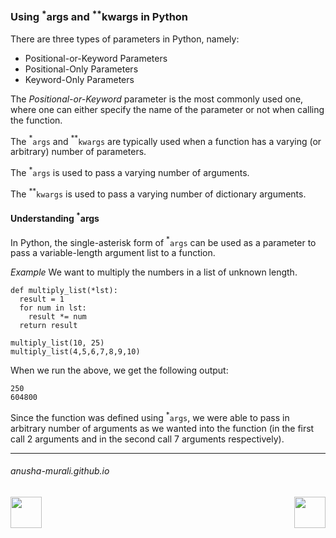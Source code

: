 ### Using $^*$args and $^{**}$kwargs in Python


There are three types of parameters in Python, namely:
- Positional-or-Keyword Parameters
- Positional-Only Parameters
- Keyword-Only Parameters

The *Positional-or-Keyword* parameter is the most commonly used one, where one can either specify the name of the parameter or not when calling the function.

The $^*$`args` and $^{**}$`kwargs` are typically used when a function has a varying (or arbitrary) number of
parameters.

The $^*$`args` is used to pass a varying number of arguments.

The $^{**}$`kwargs` is used to pass a varying number of dictionary arguments.

#### Understanding $^*$args

In Python, the single-asterisk form of $^*$`args` can be used as a parameter to pass a variable-length argument list to a function.

*Example* We want to multiply the numbers in a list of unknown length.

```
def multiply_list(*lst):
  result = 1
  for num in lst:
    result *= num
  return result

multiply_list(10, 25)
multiply_list(4,5,6,7,8,9,10)
```

When we run the above, we get the following output:

```
250
604800
```

Since the function was defined using $^*$`args`,  we were able to pass in arbitrary number of arguments as we wanted into the function (in the first call 2 arguments and in the second call 7 arguments respectively).

* * *
###### anusha-murali.github.io


<img src="https://github.com/anusha-murali/anusha-murali.github.io/assets/111596338/639243aa-2857-4595-a65a-7852762bb002" width="50" height="50" align="left">

[<img src="https://github.com/user-attachments/assets/989cfb30-4fb8-40f8-a812-8a054869aa32" width="50" height="50" align="right">](../index.md)

